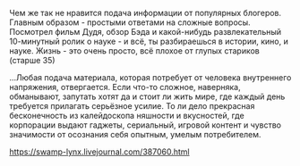 Чем же так не нравится подача информации от популярных блогеров. Главным образом - простыми ответами на сложные вопросы. Посмотрел фильм Дудя, обзор Бэда и какой-нибудь развлекательный 10-минутный ролик о науке - и всё, ты разбираешься в истории, кино, и науке. Жизнь - это очень просто, всё плохое от глупых стариков (старше 35)

...Любая подача материала, которая потребует от человека внутреннего напряжения, отвергается. Если что-то сложное, наверняка, обманывают, запутать хотят да и стоит ли жить мире, где каждый день требуется прилагать серьёзное усилие. То ли дело прекрасная бесконечность из калейдоскопа няшности и вкусностей, где корпорации выдают гаджеты, сериальный, игровой контент и чувство значимости от осознания себя опытным, умелым потребителем.

https://swamp-lynx.livejournal.com/387060.html